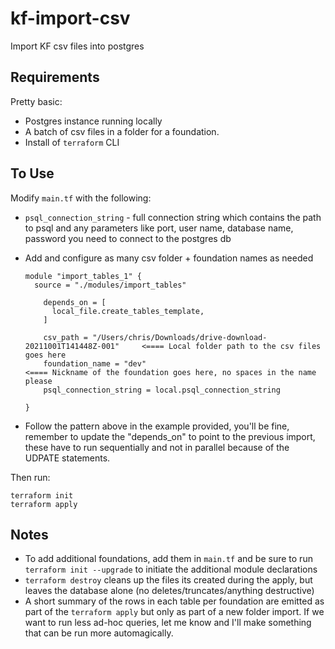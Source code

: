 # kf-import-csv
Import KF csv files into postgres


## Requirements

Pretty basic:

 - Postgres instance running locally
 - A batch of csv files in a folder for a foundation.  
 - Install of `terraform` CLI

## To Use

Modify `main.tf` with the following:

 - `psql_connection_string` - full connection string which contains the path to psql and any parameters like port, user name, database name, password you need to connect to the postgres db
 - Add and configure as many csv folder + foundation names as needed

   ```
   module "import_tables_1" {
     source = "./modules/import_tables"
   
       depends_on = [
         local_file.create_tables_template,
       ]
   
       csv_path = "/Users/chris/Downloads/drive-download-20211001T141448Z-001"     <==== Local folder path to the csv files goes here
       foundation_name = "dev"                                                     <==== Nickname of the foundation goes here, no spaces in the name please
       psql_connection_string = local.psql_connection_string
   
   }
   ```

 - Follow the pattern above in the example provided, you'll be fine, remember to update the "depends_on" to point to the previous import, these have to run sequentially and not in parallel because of the UDPATE statements.

Then run:

```
terraform init
terraform apply
```

## Notes

 - To add additional foundations, add them in `main.tf` and be sure to run `terraform init --upgrade` to initiate the additional module declarations
 - `terraform destroy` cleans up the files its created during the apply, but leaves the database alone (no deletes/truncates/anything destructive)
 - A short summary of the rows in each table per foundation are emitted as part of the `terraform apply` but only as part of a new folder import.  If we want to run less ad-hoc queries, let me know and I'll make something that can be run more automagically.